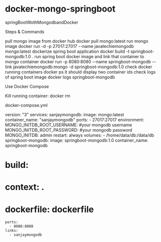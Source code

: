 # docker-mongo-springboot
springBootWothMongodbandDocker

Steps & Commands

 pull mongo image from docker hub docker pull mongo:latest
 run mongo image docker run -d -p 27017:27017 --name javatechiemongodb mongo:latest
 dockerize spring boot application docker build -t springboot-mongodb:1.0 .
 run spring boot docker image and link that container to mongo container docker run -p 8080:8080 --name springboot-mongodb --link javatechiemongodb:mongo -d springboot-mongodb:1.0
 check docker running containers docker ps it should display two container ids
 check logs of spring boot image docker logs springboot-mongodb
 
 
 Use Docker Compose

 Kill running container:
docker rm <containerId>
  
  
  docker-compose.yml
  
  
 version: "3"
services:
  sanjaymongodb:
    image: mongo:latest
    container_name: "sanjaymongodb"
    ports:
      - 27017:27017
    environment: 
       MONGO_INITDB_ROOT_USERNAME: #your mongodb username
       MONGO_INITDB_ROOT_PASSWORD: #your mongodb password
       MONGO_INITDB: admin
    restart: always
    volumes:
      - /home/data/db:/data/db
  springboot-mongodb:
    image: springboot-mongodb:1.0
    container_name: springboot-mongodb
#    build:
#         context: .
#         dockerfile: dockerfile
    ports:
      - 8080:8080
    links:
      - sanjaymongodb
